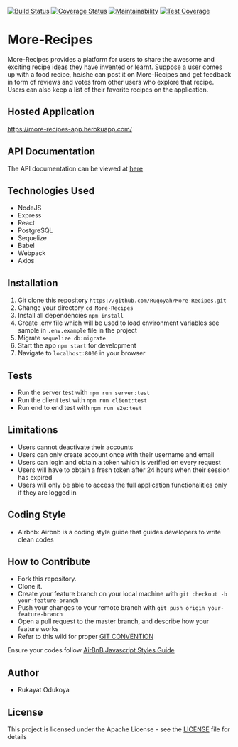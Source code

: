 [![Build Status](https://travis-ci.org/Ruqoyah/More-Recipes.svg?branch=feature%2F152323735%2Fimplement-upload-picture)](https://travis-ci.org/Ruqoyah/More-Recipes)
[![Coverage Status](https://coveralls.io/repos/github/Ruqoyah/More-Recipes/badge.svg?branch=develop)](https://coveralls.io/github/Ruqoyah/More-Recipes?branch=develop)
[![Maintainability](https://api.codeclimate.com/v1/badges/5961a844495c237819a4/maintainability)](https://codeclimate.com/github/Ruqoyah/More-Recipes/maintainability)
[![Test Coverage](https://api.codeclimate.com/v1/badges/5961a844495c237819a4/test_coverage)](https://codeclimate.com/github/Ruqoyah/More-Recipes/test_coverage)

# More-Recipes
More-Recipes provides a platform for users to share the awesome and exciting  recipe ideas they have invented or learnt.  Suppose a user comes up with a food recipe,  he/she can post it on More-Recipes and  get feedback in form of reviews and votes from other users who explore that recipe. Users can also keep a list of their favorite recipes on the application.

## Hosted Application
https://more-recipes-app.herokuapp.com/

## API Documentation
The API documentation can be viewed at <a href="http://more-recipes.getforge.io/" target="_blank">here</a>


## Technologies Used
* NodeJS
* Express
* React
* PostgreSQL
* Sequelize
* Babel
* Webpack
* Axios


## Installation
1.  Git clone this repository `https://github.com/Ruqoyah/More-Recipes.git`
2.  Change your directory `cd More-Recipes`
3.  Install all dependencies `npm install`
4.  Create .env file which will be used to load environment variables see sample in `.env.example` file in the project
6.  Migrate `sequelize db:migrate`
7.  Start the app `npm start` for development 
8.  Navigate to `localhost:8000` in your browser


## Tests
*  Run the server test with `npm run server:test`
*  Run the client test with `npm run client:test`
*  Run end to end test with `npm run e2e:test`


## Limitations
- Users cannot deactivate their accounts
- Users can only create account once with their username and email
- Users can login and obtain a token which is verified on every request
- Users will have to obtain a fresh token after 24 hours when their session has expired
- Users will only be able to access the full application functionalities only if they are logged in


## Coding Style
- Airbnb: Airbnb is a coding style guide that guides developers to write clean codes


## How to Contribute
- Fork this repository.
- Clone it.
- Create your feature branch on your local machine with ```git checkout -b your-feature-branch```
- Push your changes to your remote branch with ```git push origin your-feature-branch```
- Open a pull request to the master branch, and describe how your feature works
- Refer to this wiki for proper <a href="https://github.com/Ruqoyah/More-Recipes/wiki">GIT CONVENTION</a>

Ensure your codes follow <a href="https://github.com/airbnb/javascript">AirBnB Javascript Styles Guide</a>


## Author
-  Rukayat Odukoya

## License
This project is licensed under the Apache License - see the [LICENSE](LICENSE) file for details
